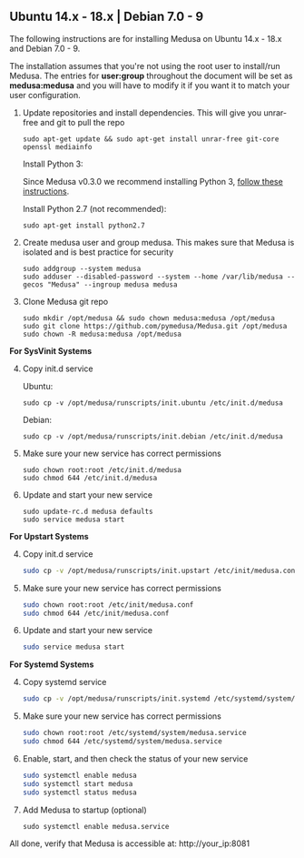 ## Ubuntu 14.x - 18.x | Debian 7.0 - 9
The following instructions are for installing Medusa on Ubuntu 14.x - 18.x and Debian 7.0 - 9.

The installation assumes that you're not using the root user to install/run Medusa. The entries for **user:group** throughout the document will be set as **medusa:medusa** and you will have to modify it if you want it to match your user configuration.

1. Update repositories and install dependencies.
    This will give you unrar-free and git to pull the repo
 
   ```
   sudo apt-get update && sudo apt-get install unrar-free git-core openssl mediainfo
   ```
   Install Python 3:

   Since Medusa v0.3.0 we recommend installing Python 3, [follow these instructions](https://github.com/pymedusa/Medusa/wiki/Switch-to-Python-3).
   
   Install Python 2.7 (not recommended):
   ```
   sudo apt-get install python2.7
   ```


2. Create medusa user and group medusa.
    This makes sure that Medusa is isolated and is best practice for security
   
    ```
    sudo addgroup --system medusa
    sudo adduser --disabled-password --system --home /var/lib/medusa --gecos "Medusa" --ingroup medusa medusa
    ```
   
3. Clone Medusa git repo
 
    ```
    sudo mkdir /opt/medusa && sudo chown medusa:medusa /opt/medusa
    sudo git clone https://github.com/pymedusa/Medusa.git /opt/medusa
    sudo chown -R medusa:medusa /opt/medusa
    ```

**For SysVinit Systems**
	
4. Copy init.d service

    Ubuntu:
    ```
    sudo cp -v /opt/medusa/runscripts/init.ubuntu /etc/init.d/medusa
    ```
    Debian:
    ```
    sudo cp -v /opt/medusa/runscripts/init.debian /etc/init.d/medusa
    ```
 
5. Make sure your new service has correct permissions
 
    ```
    sudo chown root:root /etc/init.d/medusa
    sudo chmod 644 /etc/init.d/medusa
    ```
 
6. Update and start your new service
   
    ```
    sudo update-rc.d medusa defaults
    sudo service medusa start
    ```
	
**For Upstart Systems**

4. Copy init.d service
    ```bash
    sudo cp -v /opt/medusa/runscripts/init.upstart /etc/init/medusa.conf
    ```

5. Make sure your new service has correct permissions
    ```bash
    sudo chown root:root /etc/init/medusa.conf
    sudo chmod 644 /etc/init/medusa.conf
    ```

6. Update and start your new service
    ```bash
    sudo service medusa start
    ```

**For Systemd Systems**

4. Copy systemd service
    ```bash
    sudo cp -v /opt/medusa/runscripts/init.systemd /etc/systemd/system/medusa.service
    ```
 
5. Make sure your new service has correct permissions
    ```bash
    sudo chown root:root /etc/systemd/system/medusa.service
    sudo chmod 644 /etc/systemd/system/medusa.service
    ```
 
6. Enable, start, and then check the status of your new service
    ```bash
    sudo systemctl enable medusa
    sudo systemctl start medusa
    sudo systemctl status medusa
    ```

7. Add Medusa to startup (optional)
    ```
    sudo systemctl enable medusa.service
    ```

All done, verify that Medusa is accessible at: http://your_ip:8081